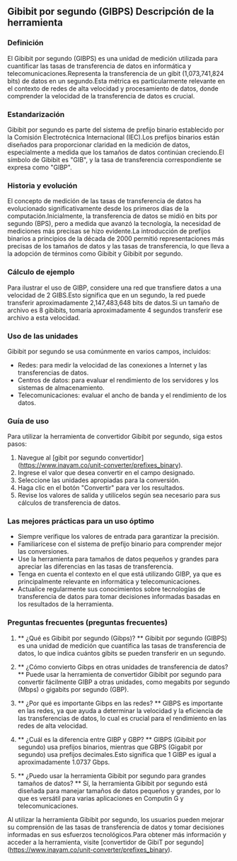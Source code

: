 ## Gibibit por segundo (GIBPS) Descripción de la herramienta

### Definición
El Gibibit por segundo (GIBPS) es una unidad de medición utilizada para cuantificar las tasas de transferencia de datos en informática y telecomunicaciones.Representa la transferencia de un gibit (1,073,741,824 bits) de datos en un segundo.Esta métrica es particularmente relevante en el contexto de redes de alta velocidad y procesamiento de datos, donde comprender la velocidad de la transferencia de datos es crucial.

### Estandarización
Gibibit por segundo es parte del sistema de prefijo binario establecido por la Comisión Electrotécnica Internacional (IEC).Los prefijos binarios están diseñados para proporcionar claridad en la medición de datos, especialmente a medida que los tamaños de datos continúan creciendo.El símbolo de Gibibit es "GIB", y la tasa de transferencia correspondiente se expresa como "GIBP".

### Historia y evolución
El concepto de medición de las tasas de transferencia de datos ha evolucionado significativamente desde los primeros días de la computación.Inicialmente, la transferencia de datos se midió en bits por segundo (BPS), pero a medida que avanzó la tecnología, la necesidad de mediciones más precisas se hizo evidente.La introducción de prefijos binarios a principios de la década de 2000 permitió representaciones más precisas de los tamaños de datos y las tasas de transferencia, lo que lleva a la adopción de términos como Gibibit y Gibibit por segundo.

### Cálculo de ejemplo
Para ilustrar el uso de GIBP, considere una red que transfiere datos a una velocidad de 2 GIBS.Esto significa que en un segundo, la red puede transferir aproximadamente 2,147,483,648 bits de datos.Si un tamaño de archivo es 8 gibibits, tomaría aproximadamente 4 segundos transferir ese archivo a esta velocidad.

### Uso de las unidades
Gibibit por segundo se usa comúnmente en varios campos, incluidos:
- Redes: para medir la velocidad de las conexiones a Internet y las transferencias de datos.
- Centros de datos: para evaluar el rendimiento de los servidores y los sistemas de almacenamiento.
- Telecomunicaciones: evaluar el ancho de banda y el rendimiento de los datos.

### Guía de uso
Para utilizar la herramienta de convertidor Gibibit por segundo, siga estos pasos:
1. Navegue al [gibit por segundo convertidor] (https://www.inayam.co/unit-converter/prefixes_binary).
2. Ingrese el valor que desea convertir en el campo designado.
3. Seleccione las unidades apropiadas para la conversión.
4. Haga clic en el botón "Convertir" para ver los resultados.
5. Revise los valores de salida y utilícelos según sea necesario para sus cálculos de transferencia de datos.

### Las mejores prácticas para un uso óptimo
- Siempre verifique los valores de entrada para garantizar la precisión.
- Familiarícese con el sistema de prefijo binario para comprender mejor las conversiones.
- Use la herramienta para tamaños de datos pequeños y grandes para apreciar las diferencias en las tasas de transferencia.
- Tenga en cuenta el contexto en el que está utilizando GIBP, ya que es principalmente relevante en informática y telecomunicaciones.
- Actualice regularmente sus conocimientos sobre tecnologías de transferencia de datos para tomar decisiones informadas basadas en los resultados de la herramienta.

### Preguntas frecuentes (preguntas frecuentes)

1. ** ¿Qué es Gibibit por segundo (Gibps)? **
Gibibit por segundo (GIBPS) es una unidad de medición que cuantifica las tasas de transferencia de datos, lo que indica cuántos gibits se pueden transferir en un segundo.

2. ** ¿Cómo convierto Gibps en otras unidades de transferencia de datos? **
Puede usar la herramienta de convertidor Gibibit por segundo para convertir fácilmente GIBP a otras unidades, como megabits por segundo (Mbps) o gigabits por segundo (GBP).

3. ** ¿Por qué es importante Gibps en las redes? **
GIBPS es importante en las redes, ya que ayuda a determinar la velocidad y la eficiencia de las transferencias de datos, lo cual es crucial para el rendimiento en las redes de alta velocidad.

4. ** ¿Cuál es la diferencia entre GIBP y GBP? **
GIBPS (Gibibit por segundo) usa prefijos binarios, mientras que GBPS (Gigabit por segundo) usa prefijos decimales.Esto significa que 1 GIBP es igual a aproximadamente 1.0737 Gbps.

5. ** ¿Puedo usar la herramienta Gibibit por segundo para grandes tamaños de datos? **
Sí, la herramienta Gibibit por segundo está diseñada para manejar tamaños de datos pequeños y grandes, por lo que es versátil para varias aplicaciones en Computin G y telecomunicaciones.

Al utilizar la herramienta Gibibit por segundo, los usuarios pueden mejorar su comprensión de las tasas de transferencia de datos y tomar decisiones informadas en sus esfuerzos tecnológicos.Para obtener más información y acceder a la herramienta, visite [convertidor de GibiT por segundo] (https://www.inayam.co/unit-converter/prefixes_binary).